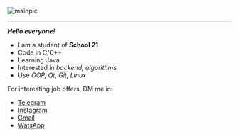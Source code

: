 ![mainpic](git.png)
____

***Hello everyone!***
 - I am a student of **School 21**
 - Code in C/C++
 - Learning Java
 - Interested in *backend, algorithms*
 - Use *OOP, Qt, Git, Linux*

For interesting job offers, DM me in:
 - [Telegram](http://t-do.ru/evdidenko "Telegram")
 - [Instagram](https://www.instagram.com/evgeny_didenko93/ "Instagram")
 - [Gmail](mailto:didenkoev93@gmail.com "Gmail")
 - [WatsApp](wa.me/89237054446 "WatsApp")

